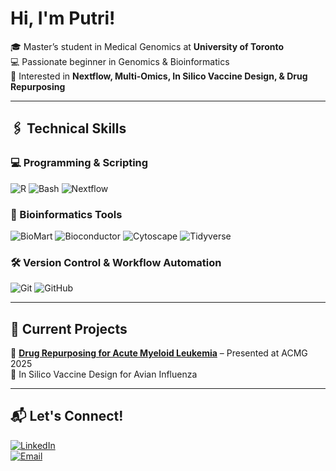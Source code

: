 # Hi, I'm Putri!  
🎓 Master’s student in Medical Genomics at **University of Toronto**  <br>
💻 Passionate beginner in Genomics & Bioinformatics <br>
🔬 Interested in **Nextflow, Multi-Omics, In Silico Vaccine Design, & Drug Repurposing**  


---

## 🖇️ **Technical Skills**
### **💻 Programming & Scripting**  
![R](https://img.shields.io/badge/R-276DC3?style=for-the-badge&logo=r&logoColor=white)
![Bash](https://img.shields.io/badge/Bash-4EAA25?style=for-the-badge&logo=gnu-bash&logoColor=white)
![Nextflow](https://img.shields.io/badge/Nextflow-000000?style=for-the-badge&logo=nextflow&logoColor=white)

### **🧬 Bioinformatics Tools**  
![BioMart](https://img.shields.io/badge/BioMart-337AB7?style=for-the-badge)
![Bioconductor](https://img.shields.io/badge/Bioconductor-1673E6?style=for-the-badge&logo=bioconductor&logoColor=white)
![Cytoscape](https://img.shields.io/badge/Cytoscape-0099CC?style=for-the-badge)
![Tidyverse](https://img.shields.io/badge/Tidyverse-1A162D?style=for-the-badge&logo=r&logoColor=white)


### **🛠️ Version Control & Workflow Automation**  
![Git](https://img.shields.io/badge/Git-F05032?style=for-the-badge&logo=git&logoColor=white)
![GitHub](https://img.shields.io/badge/GitHub-181717?style=for-the-badge&logo=github&logoColor=white)

---

## 🚀 **Current Projects**
📌 **[Drug Repurposing for Acute Myeloid Leukemia](https://github.com/putriimnida/Drug-repurposing-for-AML)** – Presented at ACMG 2025  
📌 In Silico Vaccine Design for Avian Influenza

---

## 📬 **Let's Connect!**
[![LinkedIn](https://img.shields.io/badge/LinkedIn-blue?style=for-the-badge&logo=linkedin)](https://www.linkedin.com/in/putri-ramadanii/)  
[![Email](https://img.shields.io/badge/Email-D14836?style=for-the-badge&logo=gmail&logoColor=white)](mailto:putri.ramadani@mail.utoronto.ca)  
